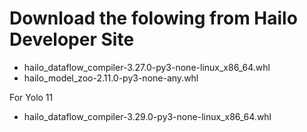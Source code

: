 # Download the folowing from Hailo Developer Site

- hailo_dataflow_compiler-3.27.0-py3-none-linux_x86_64.whl
- hailo_model_zoo-2.11.0-py3-none-any.whl

For Yolo 11
- hailo_dataflow_compiler-3.29.0-py3-none-linux_x86_64.whl
